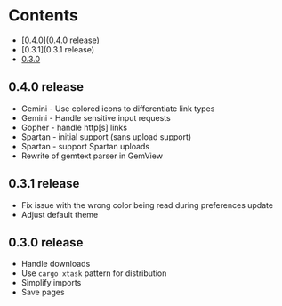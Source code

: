 Contents
========
* [0.4.0](0.4.0 release)
* [0.3.1](0.3.1 release)
* [0.3.0](0.3.0-release)

## 0.4.0 release
* Gemini - Use colored icons to differentiate link types
* Gemini - Handle sensitive input requests
* Gopher - handle http[s] links
* Spartan - initial support (sans upload support)
* Spartan - support Spartan uploads
* Rewrite of gemtext parser in GemView

## 0.3.1 release
* Fix issue with the wrong color being read during preferences update
* Adjust default theme

## 0.3.0 release
* Handle downloads
* Use `cargo xtask` pattern for distribution
* Simplify imports
* Save pages
